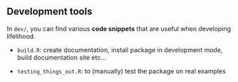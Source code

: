 ## Development tools

In `dev/`, you can find various **code snippets** that are useful when developing lifelihood.

- `build.R`: create documentation, install package in development mode, build documentation site etc...

- `testing_things_out.R`: to (manually) test the package on real examples
